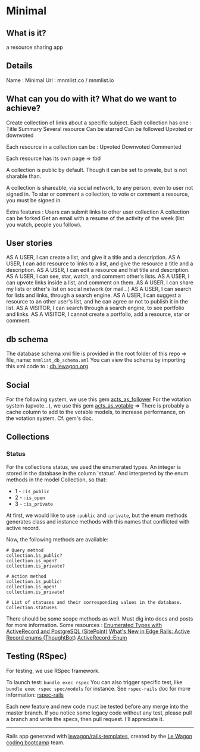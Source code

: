 # Minimal

## What is it?
a resource sharing app

## Details
Name : Minimal
Url : mnmlist.co / mnmlist.io

## What can you do with it? What do we want to achieve?
Create collection of links about a specific subject.
Each collection has one :
Title
Summary
Several resource
Can be starred
Can be followed
Upvoted or downvoted

Each resource in a collection can be :
Upvoted
Downvoted
Commented

Each resource has its own page => tbd

A collection is public by default.
Though it can be set to private, but is not sharable than.

A collection is shareable, via social network, to any person, even to user not signed in.
To star or comment a collection, to vote or comment a resource, you must be signed in.

Extra features :
Users can submit links to other user collection
A collection can be forked
Get an email with a resume of the activity of the week (list you watch, people you follow).

## User stories

AS A USER, I can create a list, and give it a title and a description.
AS A USER, I can add resource to links to a list, and give the resource a title and a description.
AS A USER, I can edit a resource and hist title and description.
AS A USER, I can see, star, watch, and comment other's lists.
AS A USER, I can upvote links inside a list, and comment on them.
AS A USER, I can share my lists or other's list on social network (or mail...)
AS A USER, I can search for lists and links, through a search engine.
AS A USER, I can suggest a resource to an other user's list, and he can agree or not to publish it in the list.
AS A VISITOR, I can search through a search engine, to see portfolio and links.
AS A VISITOR, I cannot create a portfolio, add a resource, star or comment.

## db schema

The database schema xml file is provided in the root folder of this repo => file_name: `mnmlist_db_schema.xml`
You can view the schema by importing this xml code to : [db.lewagon.org](http://db.lewagon.org)

## Social
For the following system, we use this gem [acts_as_follower](https://github.com/tcocca/acts_as_follower)
For the votation system (upvote...), we use this gem [acts_as_votable](https://github.com/ryanto/acts_as_votable)
=> There is probably a cache column to add to the votable models, to increase performance, on the votation system. Cf. gem's doc.

## Collections

### Status
For the collections status, we used the enumerated types.
An integer is stored in the database in the column 'status'.
And interpreted by the enum methods in the model Collection, so that:
* 1 - `:is_public`
* 2 - `:is_open`
* 3 - `:is_private`

At first, we would like to use `:public` and `:private`, but the enum methods generates class and instance methods with this names that conflicted with active record.

Now, the following methods are available:
```
# Query method
collection.ìs_public?
collection.is_open?
collection.is_private?

# Action method
collection.ìs_public!
collection.is_open!
collection.is_private!

# List of statuses and their corresponding values in the database.
Collection.statuses
```

There should be some scope methods as well. Must dig into docs and posts for more information.
Some resources :
[Enumerated Types with ActiveRecord and PostgreSQL (SitePoint)](https://www.sitepoint.com/enumerated-types-with-activerecord-and-postgresql/)
[What's New in Edge Rails: Active Record enums (ThoughtBot)](https://robots.thoughtbot.com/whats-new-in-edge-rails-active-record-enum)
[ActiveRecord::Enum](http://edgeapi.rubyonrails.org/classes/ActiveRecord/Enum.html)

## Testing (RSpec)

For testing, we use RSpec framework.

To launch test: `bundle exec rspec`
You can also trigger specific test, like `bundle exec rspec spec/models` for instance.
See `rspec-rails` doc for more information: [rspec-rails](https://github.com/rspec/rspec-rails)

Each new feature and new code must be tested before any merge into the master branch.
If you notice some legacy code without any test, please pull a branch and write the specs, then pull request. I'll appreciate it.

---

Rails app generated with [lewagon/rails-templates](https://github.com/lewagon/rails-templates), created by the [Le Wagon coding bootcamp](https://www.lewagon.com) team.

